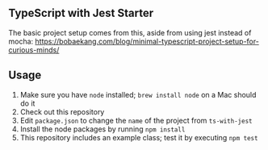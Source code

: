 ## TypeScript with Jest Starter

The basic project setup comes from this, aside from using jest instead of mocha:
https://bobaekang.com/blog/minimal-typescript-project-setup-for-curious-minds/

## Usage

1. Make sure you have `node` installed; `brew install node` on a Mac should do it
2. Check out this repository
3. Edit `package.json` to change the `name` of the project from `ts-with-jest`
4. Install the node packages by running `npm install`
5. This repository includes an example class; test it by executing `npm test`
